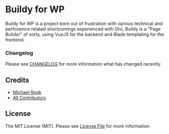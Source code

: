 # Buildy for WP

Buildy for WP is a project born out of frustration with various technical and perforamce related shortcomings experienced with Divi, Buildy is a "Page Builder" of sorts, using VueJS for the backend and Blade templating for the frontend.

### Changelog

Please see [CHANGELOG](CHANGELOG.md) for more information what has changed recently.

## Credits

- [Michael Rook](https://github.com/michaelr0)
- [All Contributors](../../contributors)

## License

The MIT License (MIT). Please see [License File](LICENSE.md) for more information.
